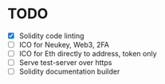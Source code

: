 # TODO

* [x] Solidity code linting
* [ ] ICO for Neukey, Web3, 2FA
* [ ] ICO for Eth directly to address, token only
* [ ] Serve test-server over https
* [ ] Solidity documentation builder
